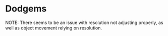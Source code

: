 # Dodgems

NOTE: There seems to be an issue with resolution not adjusting properly, as well as object movement relying on resolution.
